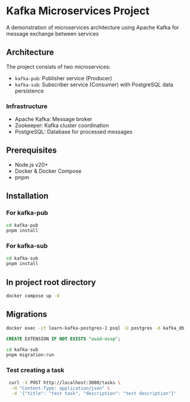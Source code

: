 # Kafka Microservices Project

A demonstration of microservices architecture using Apache Kafka for message exchange between services

## Architecture

The project consists of two microservices:
- `kafka-pub`: Publisher service (Producer)
- `kafka-sub`: Subscriber service (Consumer) with PostgreSQL data persistence

### Infrastructure
- Apache Kafka: Message broker
- Zookeeper: Kafka cluster coordination
- PostgreSQL: Database for processed messages

## Prerequisites

- Node.js v20+
- Docker & Docker Compose
- pnpm

## Installation

### For kafka-pub
```bash
cd kafka-pub
pnpm install
```

### For kafka-sub
```bash
cd kafka-sub
pnpm install
```

## In project root directory
```bash
docker compose up -d
```

## Migrations

```bash
docker exec -it learn-kafka-postgres-1 psql -U postgres -d kafka_db
```

```sql
CREATE EXTENSION IF NOT EXISTS "uuid-ossp";
```

```bash
cd kafka-sub
pnpm migration:run
```

### Test creating a task

```bash
 curl -X POST http://localhost:3000/tasks \
  -H "Content-Type: application/json" \
  -d '{"title": "test task", "description": "test description"}'
```
